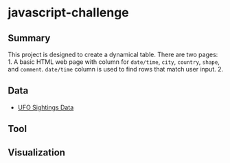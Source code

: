 # javascript-challenge

## Summary ##
This project is designed to create a dynamical table. 
There are two pages:<br>
    1. A basic HTML web page with column for `date/time`,  `city`, `country`, `shape`, and `comment`.
       `date/time` column is used to find rows that match user input.
    2. 
## Data ##
* [UFO Sightings Data](StarterCode/static/js/data.js)
## Tool ##

## Visualization ##
